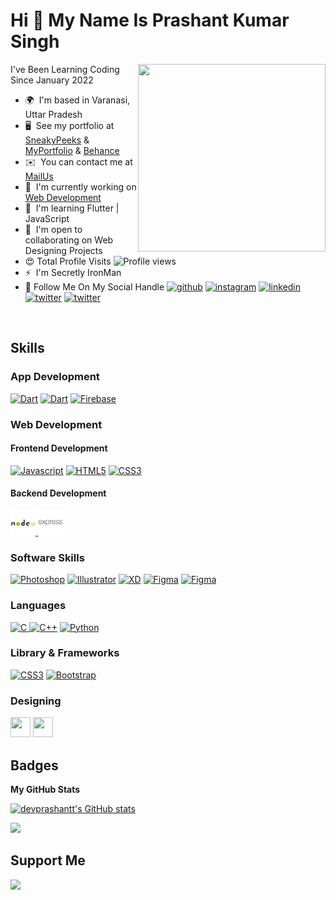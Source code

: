 Hi 👋 My Name Is Prashant Kumar Singh
=====================================

<img align="right" height="300" width="300" alt="" src="https://github.com/devprashantt/PortFolio/blob/master/assets/illustartion/illustration%20(1).png" />

I've Been Learning Coding Since January 2022

* 🌍  I'm based in Varanasi, Uttar Pradesh
* 🖥️  See my portfolio at [SneakyPeeks](https://sites.google.com/view/bloodfank/profile) & [MyPortfolio](https://sneakypeeks.my.canva.site/prashant) & [Behance](https://www.behance.net/prashantt)
* ✉️  You can contact me at [MailUs](mailto:pk3076888@gmail.com)
* 🚀  I'm currently working on [Web Development](https://sites.google.com/view/bloodfank/nature)
* 🧠  I'm learning Flutter | JavaScript 
* 🤝  I'm open to collaborating on Web Designing Projects
* 😍  Total Profile Visits ![Profile views](https://gpvc.arturio.dev/king11prashant11) 
* ⚡  I'm Secretly IronMan
* 🍁 Follow Me On My Social Handle      [<img src="https://img.icons8.com/nolan/240/github.png" alt='github' height='32'>](https://github.com/devprashantt) [<img src="https://img.icons8.com/nolan/240/instagram-new.png" alt='instagram' height='32'>](https://www.instagram.com/prashantt_kumarr_/) [<img src="https://img.icons8.com/nolan/240/linkedin.png" alt='linkedin' height='32'>](https://www.linkedin.com/in/prashanttkumarr/) [<img src="https://img.icons8.com/nolan/240/chrome.png" alt='twitter' height='32'>](https://sites.google.com/view/bloodfank/nature) [<img src="https://img.icons8.com/nolan/240/program.png" alt='twitter' height='32'>](https://leetcode.com/devprashantt/)

<br>

## Skills 

### App Development
<a href="https://dart.dev/" target="_blank" rel="noreferrer"><img src="https://raw.githubusercontent.com/danielcranney/readme-generator/main/public/icons/skills/flutter-colored.svg" width="36" height="36" alt="Dart" /></a> <a href="https://dart.dev/" target="_blank" rel="noreferrer"><img src="https://raw.githubusercontent.com/danielcranney/readme-generator/main/public/icons/skills/dart-colored.svg" width="36" height="36" alt="Dart" /></a> <a href="https://firebase.google.com/" target="_blank" rel="noreferrer"><img src="https://raw.githubusercontent.com/danielcranney/readme-generator/main/public/icons/skills/firebase-colored.svg" width="36" height="36" alt="Firebase" /></a>

### Web Development

#### Frontend Development
<a href="https://developer.mozilla.org/en-US/docs/Web/JavaScript" target="_blank" rel="noreferrer"><img src="https://raw.githubusercontent.com/danielcranney/readme-generator/main/public/icons/skills/javascript-colored.svg" width="36" height="36" alt="Javascript" /></a>
<a href="https://developer.mozilla.org/en-US/docs/Glossary/HTML5" target="_blank" rel="noreferrer"><img src="https://raw.githubusercontent.com/danielcranney/readme-generator/main/public/icons/skills/html5-colored.svg" width="36" height="36" alt="HTML5" /></a>
<a href="https://www.w3.org/TR/CSS/#css" target="_blank" rel="noreferrer"><img src="https://raw.githubusercontent.com/danielcranney/readme-generator/main/public/icons/skills/css3-colored.svg" width="36" height="36" alt="CSS3" /></a> 

#### Backend Development
<a href="https://nodejs.org" target="_blank"> <img src="https://raw.githubusercontent.com/devicons/devicon/master/icons/nodejs/nodejs-original-wordmark.svg" alt="nodejs" width="40" height="40"/> </a> <a href="https://expressjs.com" target="_blank"> <img src="https://raw.githubusercontent.com/devicons/devicon/master/icons/express/express-original-wordmark.svg" alt="express" width="40" height="40"/> </a>

### Software Skills
<a href="https://www.adobe.com/uk/products/photoshop.html" target="_blank" rel="noreferrer"><img src="https://raw.githubusercontent.com/danielcranney/readme-generator/main/public/icons/skills/photoshop-colored.svg" width="36" height="36" alt="Photoshop" /></a>
<a href="adobe.com/uk/products/illustrator.html" target="_blank" rel="noreferrer"><img src="https://raw.githubusercontent.com/danielcranney/readme-generator/main/public/icons/skills/illustrator-colored.svg" width="36" height="36" alt="Illustrator" /></a> <a href="https://www.adobe.com/uk/products/xd.html" target="_blank" rel="noreferrer"><img src="https://raw.githubusercontent.com/danielcranney/readme-generator/main/public/icons/skills/xd-colored.svg" width="36" height="36" alt="XD" /></a>
<a href="https://www.figma.com/" target="_blank" rel="noreferrer"><img src="https://raw.githubusercontent.com/danielcranney/readme-generator/main/public/icons/skills/figma-colored.svg" width="36" height="36" alt="Figma" /></a> <a href="https://www.canva.com/" target="_blank" rel="noreferrer"><img src="https://github.com/devprashantt/DataBase/blob/main/Logo/Canva.png" width="36" height="36" alt="Figma" /></a>

### Languages
<a href="https://docs.microsoft.com/en-us/cpp/?view=msvc-170" target="_blank" rel="noreferrer"><img src="https://raw.githubusercontent.com/danielcranney/readme-generator/main/public/icons/skills/c-colored.svg" width="36" height="36" alt="C" /> </a> <a href="https://docs.microsoft.com/en-us/cpp/?view=msvc-170" target="_blank" rel="noreferrer"><img src="https://raw.githubusercontent.com/danielcranney/readme-generator/main/public/icons/skills/cplusplus-colored.svg" width="36" height="36" alt="C++" /></a> <a href="https://www.w3schools.com/css/" target="_blank" rel="noreferrer"><a href="https://www.python.org/" target="_blank" rel="noreferrer"><img src="https://raw.githubusercontent.com/danielcranney/readme-generator/main/public/icons/skills/python-colored.svg" width="36" height="36" alt="Python" /></a>

### Library & Frameworks
<a href="https://jquery.com/" target="_blank" rel="noreferrer"><img src="https://github.com/devprashantt/DataBase/blob/main/Logo/jQuery.jpg" width="36" height="36" alt="CSS3" /></a> <a href="https://getbootstrap.com/" target="_blank" rel="noreferrer"><img src="https://raw.githubusercontent.com/danielcranney/readme-generator/main/public/icons/skills/bootstrap-colored.svg" width="36" height="36" alt="Bootstrap" /></a> 
 
### Designing
<a href="https://www.behance.com/devprashantt" target="_blank" rel="noreferrer"><img src="https://raw.githubusercontent.com/danielcranney/readme-generator/main/public/icons/socials/behance.svg" width="32" height="32" /></a>  <a href="https://www.dribbble.com/devprashantt" target="_blank" rel="noreferrer"><img src="https://raw.githubusercontent.com/danielcranney/readme-generator/main/public/icons/socials/dribbble.svg" width="32" height="32" /></a>  

## Badges

<b>My GitHub Stats</b>

<a href="http://www.github.com/devprashantt"><img src="https://github-readme-stats.vercel.app/api?username=devprashantt&show_icons=true&hide=&count_private=true&title_color=0891b2&text_color=ffffff&icon_color=0891b2&bg_color=1c1917&hide_border=true&show_icons=true" alt="devprashantt's GitHub stats" /></a>

<a href="http://www.github.com/devprashantt"><img src="https://github-readme-streak-stats.herokuapp.com/?user=devprashantt&stroke=ffffff&background=1c1917&ring=0891b2&fire=0891b2&currStreakNum=ffffff&currStreakLabel=0891b2&sideNums=ffffff&sideLabels=ffffff&dates=ffffff&hide_border=true" /></a>

## Support Me

<a href="https://www.buymeacoffee.com/devprashantt"><img src="https://cdn.buymeacoffee.com/buttons/v2/default-yellow.png" width="200" /></a>
